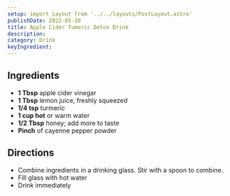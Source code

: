 ```yaml
---
setup: import Layout from '../../layouts/PostLayout.astro'
publishDate: 2022-05-30
title: Apple Cider Tumeric Detox Drink
description:
category: Drink
keyIngredient:
---
```


## Ingredients
- **1 Tbsp** apple cider vinegar
- **1 Tbsp** lemon juice, freshly squeezed
- **1/4 tsp** turmeric
- **1 cup hot** or warm water
- **1/2 Tbsp** honey; add more to taste
- **Pinch** of cayenne pepper powder

## Directions
- Combine ingredients in a drinking glass. Stir with a spoon to combine.
- Fill glass with hot water
- Drink immediately
